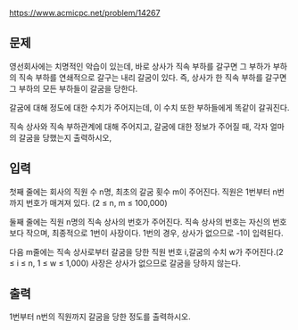 https://www.acmicpc.net/problem/14267

## 문제
영선회사에는 치명적인 악습이 있는데, 바로 상사가 직속 부하를 갈구면 그 부하가 부하의 직속 부하를 연쇄적으로 갈구는 내리 갈굼이 있다. 즉, 상사가 한 직속 부하를 갈구면 그 부하의 모든 부하들이 갈굼을 당한다.

갈굼에 대해 정도에 대한 수치가 주어지는데, 이 수치 또한 부하들에게 똑같이 갈궈진다.

직속 상사와 직속 부하관계에 대해 주어지고, 갈굼에 대한 정보가 주어질 때, 각자 얼마의 갈굼을 당했는지 출력하시오,

## 입력
첫째 줄에는 회사의 직원 수 n명, 최초의 갈굼 횟수 m이 주어진다. 직원은 1번부터 n번까지 번호가 매겨져 있다. (2 ≤ n, m ≤ 100,000)

둘째 줄에는 직원 n명의 직속 상사의 번호가 주어진다. 직속 상사의 번호는 자신의 번호보다 작으며, 최종적으로 1번이 사장이다. 1번의 경우, 상사가 없으므로 -1이 입력된다.

다음 m줄에는 직속 상사로부터 갈굼을 당한 직원 번호 i,갈굼의 수치 w가 주어진다.(2 ≤ i ≤ n, 1 ≤ w ≤ 1,000) 사장은 상사가 없으므로 갈굼을 당하지 않는다.

## 출력
1번부터 n번의 직원까지 갈굼을 당한 정도를 출력하시오.
